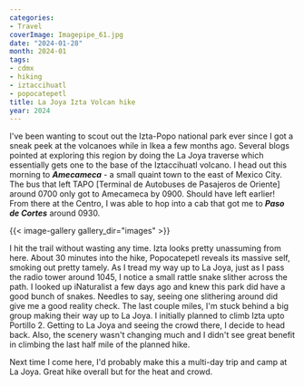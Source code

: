 ```yaml
---
categories:
- Travel
coverImage: Imagepipe_61.jpg
date: "2024-01-28"
month: 2024-01
tags:
- cdmx
- hiking
- iztaccihuatl
- popocatepetl
title: La Joya Izta Volcan hike
year: 2024
---
```


I've been wanting to scout out the Izta-Popo national park ever since I got a sneak peek at the volcanoes while in Ikea a few months ago. Several blogs pointed at exploring this region by doing the La Joya traverse which essentially gets one to the base of the Iztaccihuatl volcano. I head out this morning to _**Amecameca**_ - a small quaint town to the east of Mexico City. The bus that left TAPO \[Terminal de Autobuses de Pasajeros de Oriente\] around 0700 only got to Amecameca by 0900. Should have left earlier! From there at the Centro, I was able to hop into a cab that got me to _**Paso de Cortes**_ around 0930.

{{< image-gallery gallery_dir="images" >}}

I hit the trail without wasting any time. Izta looks pretty unassuming from here. About 30 minutes into the hike, Popocatepetl reveals its massive self, smoking out pretty tamely. As I tread my way up to La Joya, just as I pass the radio tower around 1045, I notice a small rattle snake slither across the path. I looked up iNaturalist a few days ago and knew this park did have a good bunch of snakes. Needles to say, seeing one slithering around did give me a good reality check. The last couple miles, I'm stuck behind a big group making their way up to La Joya. I initially planned to climb Izta upto Portillo 2. Getting to La Joya and seeing the crowd there, I decide to head back. Also, the scenery wasn't changing much and I didn't see great benefit in climbing the last half mile of the planned hike.

Next time I come here, I'd probably make this a multi-day trip and camp at La Joya. Great hike overall but for the heat and crowd.
